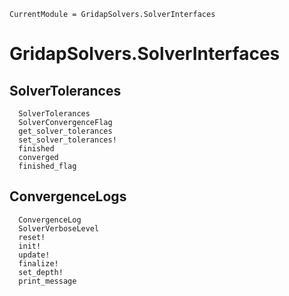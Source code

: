
```@meta
CurrentModule = GridapSolvers.SolverInterfaces
```

# GridapSolvers.SolverInterfaces

## SolverTolerances

```@docs
  SolverTolerances
  SolverConvergenceFlag
  get_solver_tolerances
  set_solver_tolerances!
  finished
  converged
  finished_flag
```

## ConvergenceLogs

```@docs
  ConvergenceLog
  SolverVerboseLevel
  reset!
  init!
  update!
  finalize!
  set_depth!
  print_message
```

